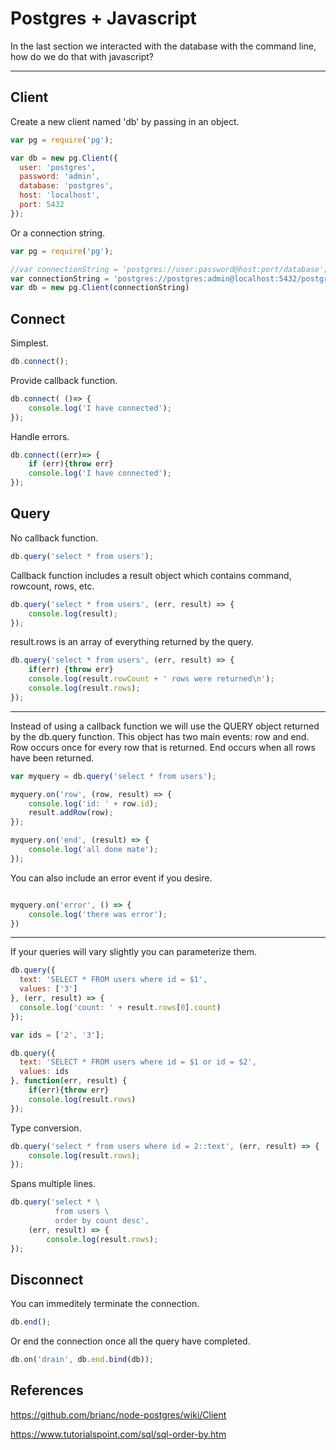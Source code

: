 # Postgres + Javascript

In the last section we interacted with the database with the command line, how do we do that with javascript?

---

## Client

Create a new client named 'db' by passing in an object.

```javascript
var pg = require('pg');

var db = new pg.Client({
  user: 'postgres',
  password: 'admin',
  database: 'postgres',
  host: 'localhost',
  port: 5432
});
```
Or a connection string.

```javascript
var pg = require('pg');

//var connectionString = 'postgres://user:password@host:port/database';
var connectionString = 'postgres://postgres:admin@localhost:5432/postgres';
var db = new pg.Client(connectionString)
```

## Connect

Simplest.

```javascript
db.connect();
```
Provide callback function.

```javascript
db.connect( ()=> {
    console.log('I have connected');
});
```
Handle errors.

```javascript
db.connect((err)=> {
    if (err){throw err}
    console.log('I have connected');
});
```

## Query

No callback function.

```javascript
db.query('select * from users');
```

Callback function includes a result object which contains command, rowcount, rows, etc.

```javascript
db.query('select * from users', (err, result) => {
    console.log(result);
});
```

result.rows is an array of everything returned by the query.

```javascript
db.query('select * from users', (err, result) => {
    if(err) {throw err}
    console.log(result.rowCount + ' rows were returned\n');
    console.log(result.rows);
});
```

---

Instead of using a callback function we will use the QUERY object returned by the db.query function. This object has two main events: row and end. Row occurs once for every row that is returned. End occurs when all rows have been returned.

```javascript
var myquery = db.query('select * from users');

myquery.on('row', (row, result) => {
    console.log('id: ' + row.id);
    result.addRow(row);
});

myquery.on('end', (result) => {
    console.log('all done mate');
});
```
You can also include an error event if you desire.

```javascript

myquery.on('error', () => {
    console.log('there was error');
})
```

---

If your queries will vary slightly you can parameterize them.

```javascript
db.query({
  text: 'SELECT * FROM users where id = $1',
  values: ['3']
}, (err, result) => {
  console.log('count: ' + result.rows[0].count)
});
```

```javascript
var ids = ['2', '3'];

db.query({
  text: 'SELECT * FROM users where id = $1 or id = $2',
  values: ids
}, function(err, result) {
    if(err){throw err}
    console.log(result.rows)
});
```

Type conversion.

```javascript
db.query('select * from users where id = 2::text', (err, result) => {
    console.log(result.rows);
});
```

Spans multiple lines.

```javascript
db.query('select * \
          from users \
          order by count desc',
    (err, result) => {
        console.log(result.rows);
});
```

## Disconnect

You can immeditely terminate the connection.

```javascript
db.end();
```

Or end the connection once all the query have completed.

```javascript
db.on('drain', db.end.bind(db));
```


## References
https://github.com/brianc/node-postgres/wiki/Client

https://www.tutorialspoint.com/sql/sql-order-by.htm
